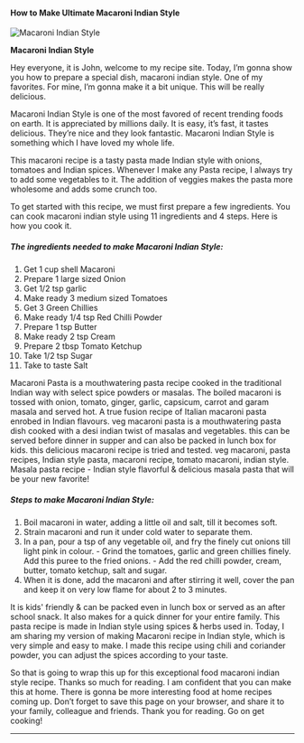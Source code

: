             

#### How to Make Ultimate Macaroni Indian Style

![Macaroni Indian Style](https://img-global.cpcdn.com/recipes/3334d39ffa639a0d/751x532cq70/macaroni-indian-style-recipe-main-photo.jpg)

**Macaroni Indian Style**

Hey everyone, it is John, welcome to my recipe site. Today, I’m gonna show you how to prepare a special dish, macaroni indian style. One of my favorites. For mine, I’m gonna make it a bit unique. This will be really delicious.

Macaroni Indian Style is one of the most favored of recent trending foods on earth. It is appreciated by millions daily. It is easy, it’s fast, it tastes delicious. They’re nice and they look fantastic. Macaroni Indian Style is something which I have loved my whole life.

This macaroni recipe is a tasty pasta made Indian style with onions, tomatoes and Indian spices. Whenever I make any Pasta recipe, I always try to add some vegetables to it. The addition of veggies makes the pasta more wholesome and adds some crunch too.

To get started with this recipe, we must first prepare a few ingredients. You can cook macaroni indian style using 11 ingredients and 4 steps. Here is how you cook it.

##### The ingredients needed to make Macaroni Indian Style:

1.  Get 1 cup shell Macaroni
2.  Prepare 1 large sized Onion
3.  Get 1/2 tsp garlic
4.  Make ready 3 medium sized Tomatoes
5.  Get 3 Green Chillies
6.  Make ready 1/4 tsp Red Chilli Powder
7.  Prepare 1 tsp Butter
8.  Make ready 2 tsp Cream
9.  Prepare 2 tbsp Tomato Ketchup
10.  Take 1/2 tsp Sugar
11.  Take to taste Salt

Macaroni Pasta is a mouthwatering pasta recipe cooked in the traditional Indian way with select spice powders or masalas. The boiled macaroni is tossed with onion, tomato, ginger, garlic, capsicum, carrot and garam masala and served hot. A true fusion recipe of Italian macaroni pasta enrobed in Indian flavours. veg macaroni pasta is a mouthwatering pasta dish cooked with a desi indian twist of masalas and vegetables. this can be served before dinner in supper and can also be packed in lunch box for kids. this delicious macaroni recipe is tried and tested. veg macaroni, pasta recipes, Indian style pasta, macaroni recipe, tomato macaroni, indian style. Masala pasta recipe - Indian style flavorful & delicious masala pasta that will be your new favorite!

##### Steps to make Macaroni Indian Style:

1.  Boil macaroni in water, adding a little oil and salt, till it becomes soft.
2.  Strain macaroni and run it under cold water to separate them.
3.  In a pan, pour a tsp of any vegetable oil, and fry the finely cut onions till light pink in colour. - Grind the tomatoes, garlic and green chillies finely. Add this puree to the fried onions. - Add the red chilli powder, cream, butter, tomato ketchup, salt and sugar.
4.  When it is done, add the macaroni and after stirring it well, cover the pan and keep it on very low flame for about 2 to 3 minutes.

It is kids' friendly & can be packed even in lunch box or served as an after school snack. It also makes for a quick dinner for your entire family. This pasta recipe is made in Indian style using spices & herbs used in. Today, I am sharing my version of making Macaroni recipe in Indian style, which is very simple and easy to make. I made this recipe using chili and coriander powder, you can adjust the spices according to your taste.

So that is going to wrap this up for this exceptional food macaroni indian style recipe. Thanks so much for reading. I am confident that you can make this at home. There is gonna be more interesting food at home recipes coming up. Don’t forget to save this page on your browser, and share it to your family, colleague and friends. Thank you for reading. Go on get cooking!

* * *